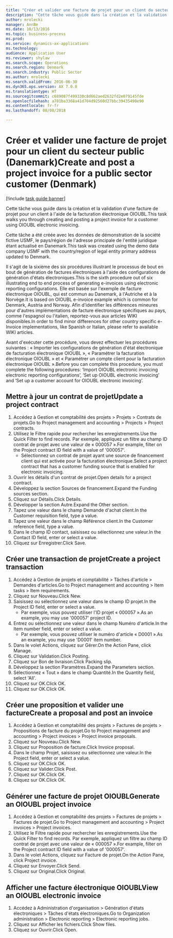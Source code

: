 ```yaml
--- 
title: "Créer et valider une facture de projet pour un client du secteur public (Danemark)"
description: "Cette tâche vous guide dans la création et la validation d'une facture de projet pour un client à l'aide de la facturation électronique OIOUBL."
author: mrolecki
manager: AnnBe
ms.date: 10/13/2016
ms.topic: business-process
ms.prod: 
ms.service: dynamics-ax-applications
ms.technology: 
audience: Application User
ms.reviewer: shylaw
ms.search.scope: Operations
ms.search.region: Denmark
ms.search.industry: Public Sector
ms.author: mrolecki
ms.search.validFrom: 2016-06-30
ms.dyn365.ops.version: AX 7.0.0
ms.translationtype: HT
ms.sourcegitcommit: c689087f499330c8d662aed2632fd2e079145fde
ms.openlocfilehash: a781ba3368a41d704d92560d27bbc39435490e90
ms.contentlocale: fr-fr
ms.lasthandoff: 08/08/2018

---
```

# <a name="create-and-post-a-project-invoice-for-a-public-sector-customer-denmark"></a><span data-ttu-id="10c62-103">Créer et valider une facture de projet pour un client du secteur public (Danemark)</span><span class="sxs-lookup"><span data-stu-id="10c62-103">Create and post a project invoice for a public sector customer (Denmark)</span></span>

[!include [task guide banner](../../includes/task-guide-banner.md)]

<span data-ttu-id="10c62-104">Cette tâche vous guide dans la création et la validation d'une facture de projet pour un client à l'aide de la facturation électronique OIOUBL.</span><span class="sxs-lookup"><span data-stu-id="10c62-104">This task walks you through creating and posting a project invoice for a customer using OIOUBL electronic invoicing.</span></span> 



<span data-ttu-id="10c62-105">Cette tâche a été créée avec les données de démonstration de la société fictive USMF, le pays/région de l'adresse principale de l'entité juridique étant actualisé en Danemark.</span><span class="sxs-lookup"><span data-stu-id="10c62-105">This task was created using the demo data company USMF with the country/region of legal entity primary address updated to Denmark.</span></span>



<span data-ttu-id="10c62-106">Il s'agit de la sixième des six procédures illustrant le processus de bout en bout de génération de factures électroniques à l'aide des configurations de génération d'états électroniques.</span><span class="sxs-lookup"><span data-stu-id="10c62-106">This is the sixth procedure out of six illustrating end to end process of generating e-invoices using electronic reporting configurations.</span></span> <span data-ttu-id="10c62-107">Elle est basée sur l'exemple de facture électronique OIOUBL, qui est commun au Danemark, à l'Autriche et à la Norvège.</span><span class="sxs-lookup"><span data-stu-id="10c62-107">It is based on OIOUBL e-invoice example which is common for Denmark, Austria and Norway.</span></span> <span data-ttu-id="10c62-108">Afin d'identifier les différences mineures pour d'autres implémentations de facture électronique spécifiques au pays, comme l'espagnol ou l'italien, reportez-vous aux articles WIKI disponibles.</span><span class="sxs-lookup"><span data-stu-id="10c62-108">In order to find minor differences for other country specific e-Invoice implementations, like Spanish or Italian, please refer to available WIKI articles.</span></span>



<span data-ttu-id="10c62-109">Avant d'exécuter cette procédure, vous devez effectuer les procédures suivantes : « Importer les configurations de génération d'état électronique de facturation électronique OIOUBL », « Paramétrer la facturation électronique OIOUBL » et « Paramétrer un compte client pour la facturation électronique OIOUBL ».</span><span class="sxs-lookup"><span data-stu-id="10c62-109">Before you can complete this procedure, you must complete the following procedures: ‘Import OIOUBL electronic invoicing electronic reporting configurations’, ‘Set up OIOUBL electronic invoicing’ and ‘Set up a customer account for OIOUBL electronic invoicing’.</span></span>


## <a name="update-a-project-contract"></a><span data-ttu-id="10c62-110">Mettre à jour un contrat de projet</span><span class="sxs-lookup"><span data-stu-id="10c62-110">Update a project contract</span></span>
1. <span data-ttu-id="10c62-111">Accédez à Gestion et comptabilité des projets > Projets > Contrats de projets.</span><span class="sxs-lookup"><span data-stu-id="10c62-111">Go to Project management and accounting > Projects > Project contracts.</span></span>
2. <span data-ttu-id="10c62-112">Utilisez le Filtre rapide pour rechercher les enregistrements.</span><span class="sxs-lookup"><span data-stu-id="10c62-112">Use the Quick Filter to find records.</span></span> <span data-ttu-id="10c62-113">Par exemple, appliquez un filtre au champ ID contrat de projet avec une valeur de « 000057 ».</span><span class="sxs-lookup"><span data-stu-id="10c62-113">For example, filter on the Project contract ID field with a value of '000057'.</span></span>
    * <span data-ttu-id="10c62-114">Sélectionnez un contrat de projet ayant une source de financement client qui est activée pour la facturation électronique.</span><span class="sxs-lookup"><span data-stu-id="10c62-114">Select a project contract that has a customer funding source that is enabled for electronic invoicing.</span></span>  
3. <span data-ttu-id="10c62-115">Ouvrir les détails d'un contrat de projet.</span><span class="sxs-lookup"><span data-stu-id="10c62-115">Open details for a project contract.</span></span>
4. <span data-ttu-id="10c62-116">Développez la section Sources de financement.</span><span class="sxs-lookup"><span data-stu-id="10c62-116">Expand the Funding sources section.</span></span>
5. <span data-ttu-id="10c62-117">Cliquez sur Détails.</span><span class="sxs-lookup"><span data-stu-id="10c62-117">Click Details.</span></span>
6. <span data-ttu-id="10c62-118">Développer la section Autre.</span><span class="sxs-lookup"><span data-stu-id="10c62-118">Expand the Other section.</span></span>
7. <span data-ttu-id="10c62-119">Tapez une valeur dans le champ Demande d'achat client.</span><span class="sxs-lookup"><span data-stu-id="10c62-119">In the Customer requisition field, type a value.</span></span>
8. <span data-ttu-id="10c62-120">Tapez une valeur dans le champ Référence client.</span><span class="sxs-lookup"><span data-stu-id="10c62-120">In the Customer reference field, type a value.</span></span>
9. <span data-ttu-id="10c62-121">Dans le champ ID contact, saisissez ou sélectionnez une valeur.</span><span class="sxs-lookup"><span data-stu-id="10c62-121">In the Contact ID field, enter or select a value.</span></span>
10. <span data-ttu-id="10c62-122">Cliquez sur Enregistrer.</span><span class="sxs-lookup"><span data-stu-id="10c62-122">Click Save.</span></span>

## <a name="create-a-project-transaction"></a><span data-ttu-id="10c62-123">Créer une transaction de projet</span><span class="sxs-lookup"><span data-stu-id="10c62-123">Create a project transaction</span></span>
1. <span data-ttu-id="10c62-124">Accédez à Gestion de projets et comptabilité > Tâches d'article > Demandes d'articles.</span><span class="sxs-lookup"><span data-stu-id="10c62-124">Go to Project management and accounting > Item tasks > Item requirements.</span></span>
2. <span data-ttu-id="10c62-125">Cliquez sur Nouveau.</span><span class="sxs-lookup"><span data-stu-id="10c62-125">Click New.</span></span>
3. <span data-ttu-id="10c62-126">Saisissez ou sélectionnez une valeur dans le champ ID projet.</span><span class="sxs-lookup"><span data-stu-id="10c62-126">In the Project ID field, enter or select a value.</span></span>
    * <span data-ttu-id="10c62-127">Par exemple, vous pouvez utiliser l'ID projet « 000057 ».</span><span class="sxs-lookup"><span data-stu-id="10c62-127">As an example, you may use '000057' project ID.</span></span>  
4. <span data-ttu-id="10c62-128">Entrez ou sélectionnez une valeur dans le champ Numéro d'article.</span><span class="sxs-lookup"><span data-stu-id="10c62-128">In the Item number field, enter or select a value.</span></span>
    * <span data-ttu-id="10c62-129">Par exemple, vous pouvez utiliser le numéro d'article « D0001 ».</span><span class="sxs-lookup"><span data-stu-id="10c62-129">As an example, you may use 'D0001' item number.</span></span>  
5. <span data-ttu-id="10c62-130">Dans le volet Actions, cliquez sur Gérer.</span><span class="sxs-lookup"><span data-stu-id="10c62-130">On the Action Pane, click Manage.</span></span>
6. <span data-ttu-id="10c62-131">Cliquez sur Validation.</span><span class="sxs-lookup"><span data-stu-id="10c62-131">Click Posting.</span></span>
7. <span data-ttu-id="10c62-132">Cliquez sur Bon de livraison.</span><span class="sxs-lookup"><span data-stu-id="10c62-132">Click Packing slip.</span></span>
8. <span data-ttu-id="10c62-133">Développez la section Paramètres.</span><span class="sxs-lookup"><span data-stu-id="10c62-133">Expand the Parameters section.</span></span>
9. <span data-ttu-id="10c62-134">Sélectionnez « Tout » dans le champ Quantité.</span><span class="sxs-lookup"><span data-stu-id="10c62-134">In the Quantity field, select 'All'.</span></span>
10. <span data-ttu-id="10c62-135">Cliquez sur OK.</span><span class="sxs-lookup"><span data-stu-id="10c62-135">Click OK.</span></span>
11. <span data-ttu-id="10c62-136">Cliquez sur OK.</span><span class="sxs-lookup"><span data-stu-id="10c62-136">Click OK.</span></span>

## <a name="create-a-proposal-and-post-an-invoice"></a><span data-ttu-id="10c62-137">Créer une proposition et valider une facture</span><span class="sxs-lookup"><span data-stu-id="10c62-137">Create a proposal and post an invoice</span></span> 
1. <span data-ttu-id="10c62-138">Accédez à Gestion et comptabilité des projets > Factures de projets > Propositions de facture du projet.</span><span class="sxs-lookup"><span data-stu-id="10c62-138">Go to Project management and accounting > Project invoices > Project invoice proposals.</span></span>
2. <span data-ttu-id="10c62-139">Cliquez sur Nouveau.</span><span class="sxs-lookup"><span data-stu-id="10c62-139">Click New.</span></span>
3. <span data-ttu-id="10c62-140">Cliquez sur Proposition de facture.</span><span class="sxs-lookup"><span data-stu-id="10c62-140">Click Invoice proposal.</span></span>
4. <span data-ttu-id="10c62-141">Dans le champ Projet, saisissez ou sélectionnez une valeur.</span><span class="sxs-lookup"><span data-stu-id="10c62-141">In the Project field, enter or select a value.</span></span>
5. <span data-ttu-id="10c62-142">Cliquez sur OK.</span><span class="sxs-lookup"><span data-stu-id="10c62-142">Click OK.</span></span>
6. <span data-ttu-id="10c62-143">Cliquez sur Valider.</span><span class="sxs-lookup"><span data-stu-id="10c62-143">Click Post.</span></span>
7. <span data-ttu-id="10c62-144">Cliquez sur OK.</span><span class="sxs-lookup"><span data-stu-id="10c62-144">Click OK.</span></span>
8. <span data-ttu-id="10c62-145">Cliquez sur OK.</span><span class="sxs-lookup"><span data-stu-id="10c62-145">Click OK.</span></span>

## <a name="generate-an-oioubl-project-invoice"></a><span data-ttu-id="10c62-146">Générer une facture de projet OIOUBL</span><span class="sxs-lookup"><span data-stu-id="10c62-146">Generate an OIOUBL project invoice</span></span>
1. <span data-ttu-id="10c62-147">Accédez à Gestion et comptabilité des projets > Factures de projets > Factures de projet.</span><span class="sxs-lookup"><span data-stu-id="10c62-147">Go to Project management and accounting > Project invoices > Project invoices.</span></span>
2. <span data-ttu-id="10c62-148">Utilisez le Filtre rapide pour rechercher les enregistrements.</span><span class="sxs-lookup"><span data-stu-id="10c62-148">Use the Quick Filter to find records.</span></span> <span data-ttu-id="10c62-149">Par exemple, appliquez un filtre au champ ID contrat de projet avec une valeur de « 000057 ».</span><span class="sxs-lookup"><span data-stu-id="10c62-149">For example, filter on the Project contract ID field with a value of '000057'.</span></span>
3. <span data-ttu-id="10c62-150">Dans le volet Actions, cliquez sur Facture de projet.</span><span class="sxs-lookup"><span data-stu-id="10c62-150">On the Action Pane, click Project invoice.</span></span>
4. <span data-ttu-id="10c62-151">Cliquez sur Envoyer.</span><span class="sxs-lookup"><span data-stu-id="10c62-151">Click Send.</span></span>
5. <span data-ttu-id="10c62-152">Cliquez sur Original.</span><span class="sxs-lookup"><span data-stu-id="10c62-152">Click Original.</span></span>

## <a name="view-an-oioubl-electronic-invoice"></a><span data-ttu-id="10c62-153">Afficher une facture électronique OIOUBL</span><span class="sxs-lookup"><span data-stu-id="10c62-153">View an OIOUBL electronic invoice</span></span>
1. <span data-ttu-id="10c62-154">Accédez à Administration d'organisation > Génération d'états électroniques > Tâches d'états électroniques.</span><span class="sxs-lookup"><span data-stu-id="10c62-154">Go to Organization administration > Electronic reporting > Electronic reporting jobs.</span></span>
2. <span data-ttu-id="10c62-155">Cliquez sur Afficher les fichiers.</span><span class="sxs-lookup"><span data-stu-id="10c62-155">Click Show files.</span></span>
3. <span data-ttu-id="10c62-156">Cliquez sur Ouvrir.</span><span class="sxs-lookup"><span data-stu-id="10c62-156">Click Open.</span></span>


